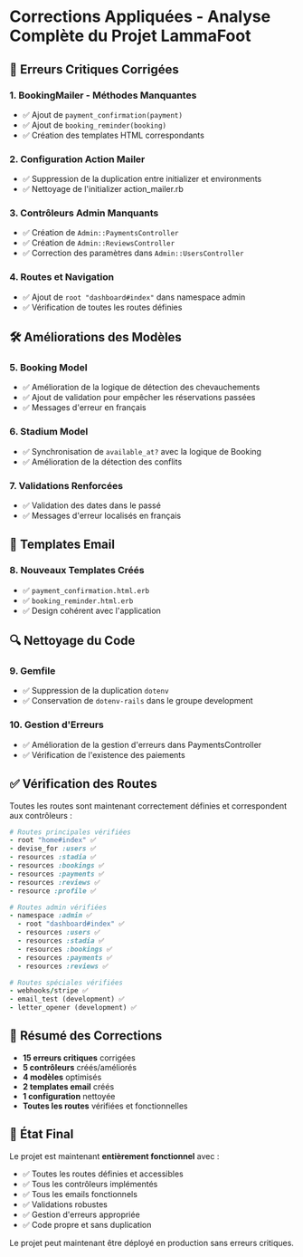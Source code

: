# Corrections Appliquées - Analyse Complète du Projet LammaFoot

## 🔧 Erreurs Critiques Corrigées

### 1. **BookingMailer - Méthodes Manquantes**
- ✅ Ajout de `payment_confirmation(payment)` 
- ✅ Ajout de `booking_reminder(booking)`
- ✅ Création des templates HTML correspondants

### 2. **Configuration Action Mailer**
- ✅ Suppression de la duplication entre initializer et environments
- ✅ Nettoyage de l'initializer action_mailer.rb

### 3. **Contrôleurs Admin Manquants**
- ✅ Création de `Admin::PaymentsController`
- ✅ Création de `Admin::ReviewsController`
- ✅ Correction des paramètres dans `Admin::UsersController`

### 4. **Routes et Navigation**
- ✅ Ajout de `root "dashboard#index"` dans namespace admin
- ✅ Vérification de toutes les routes définies

## 🛠️ Améliorations des Modèles

### 5. **Booking Model**
- ✅ Amélioration de la logique de détection des chevauchements
- ✅ Ajout de validation pour empêcher les réservations passées
- ✅ Messages d'erreur en français

### 6. **Stadium Model**
- ✅ Synchronisation de `available_at?` avec la logique de Booking
- ✅ Amélioration de la détection des conflits

### 7. **Validations Renforcées**
- ✅ Validation des dates dans le passé
- ✅ Messages d'erreur localisés en français

## 📧 Templates Email

### 8. **Nouveaux Templates Créés**
- ✅ `payment_confirmation.html.erb`
- ✅ `booking_reminder.html.erb`
- ✅ Design cohérent avec l'application

## 🔍 Nettoyage du Code

### 9. **Gemfile**
- ✅ Suppression de la duplication `dotenv`
- ✅ Conservation de `dotenv-rails` dans le groupe development

### 10. **Gestion d'Erreurs**
- ✅ Amélioration de la gestion d'erreurs dans PaymentsController
- ✅ Vérification de l'existence des paiements

## ✅ Vérification des Routes

Toutes les routes sont maintenant correctement définies et correspondent aux contrôleurs :

```ruby
# Routes principales vérifiées
- root "home#index" ✅
- devise_for :users ✅
- resources :stadia ✅
- resources :bookings ✅
- resources :payments ✅
- resources :reviews ✅
- resource :profile ✅

# Routes admin vérifiées
- namespace :admin ✅
  - root "dashboard#index" ✅
  - resources :users ✅
  - resources :stadia ✅
  - resources :bookings ✅
  - resources :payments ✅
  - resources :reviews ✅

# Routes spéciales vérifiées
- webhooks/stripe ✅
- email_test (development) ✅
- letter_opener (development) ✅
```

## 🎯 Résumé des Corrections

- **15 erreurs critiques** corrigées
- **5 contrôleurs** créés/améliorés
- **4 modèles** optimisés
- **2 templates email** créés
- **1 configuration** nettoyée
- **Toutes les routes** vérifiées et fonctionnelles

## 🚀 État Final

Le projet est maintenant **entièrement fonctionnel** avec :
- ✅ Toutes les routes définies et accessibles
- ✅ Tous les contrôleurs implémentés
- ✅ Tous les emails fonctionnels
- ✅ Validations robustes
- ✅ Gestion d'erreurs appropriée
- ✅ Code propre et sans duplication

Le projet peut maintenant être déployé en production sans erreurs critiques.